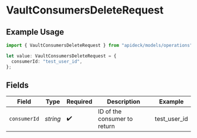 # VaultConsumersDeleteRequest

## Example Usage

```typescript
import { VaultConsumersDeleteRequest } from "apideck/models/operations";

let value: VaultConsumersDeleteRequest = {
  consumerId: "test_user_id",
};
```

## Fields

| Field                        | Type                         | Required                     | Description                  | Example                      |
| ---------------------------- | ---------------------------- | ---------------------------- | ---------------------------- | ---------------------------- |
| `consumerId`                 | *string*                     | :heavy_check_mark:           | ID of the consumer to return | test_user_id                 |